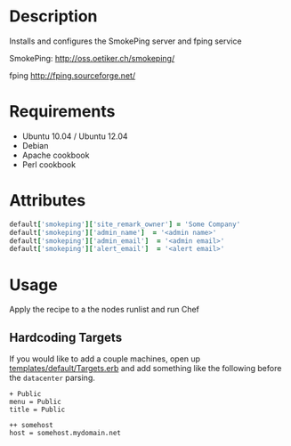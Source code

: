 # Description


Installs and configures the SmokePing server and fping service

SmokePing:
http://oss.oetiker.ch/smokeping/	

fping
http://fping.sourceforge.net/

# Requirements


* Ubuntu 10.04 / Ubuntu 12.04
* Debian
* Apache cookbook
* Perl cookbook

# Attributes

```ruby
default['smokeping']['site_remark_owner'] = 'Some Company'
default['smokeping']['admin_name']  = '<admin name>'
default['smokeping']['admin_email']  = '<admin email>'
default['smokeping']['alert_email']  = '<alert email>'
```


# Usage

Apply the recipe to a the nodes runlist and run Chef

## Hardcoding Targets

If you would like to add a couple machines, open up [templates/default/Targets.erb](templates/default/Targets.erb) and add something like the following before the `datacenter` parsing.
```
+ Public                                                                                           
menu = Public                                                           
title = Public

++ somehost
host = somehost.mydomain.net  
```

